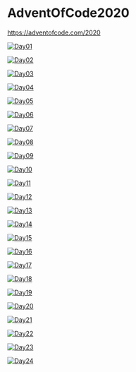 # AdventOfCode2020
https://adventofcode.com/2020

[![Day01](https://img.shields.io/badge/Day1-Done-brightgreen.svg)](https://github.com/MaciejSocha/AdventOfCode2020/releases/tag/Day1)

[![Day02](https://img.shields.io/badge/Day2-Done-brightgreen.svg)](https://github.com/MaciejSocha/AdventOfCode2020/releases/tag/Day2)

[![Day03](https://img.shields.io/badge/Day3-Done-brightgreen.svg)](https://github.com/MaciejSocha/AdventOfCode2020/releases/tag/day3)

[![Day04](https://img.shields.io/badge/Day4-Done-brightgreen.svg)](https://github.com/MaciejSocha/AdventOfCode2020/releases/tag/Day4)

[![Day05](https://img.shields.io/badge/Day5-Done-brightgreen.svg)](https://github.com/MaciejSocha/AdventOfCode2020/releases/tag/Day5)

[![Day06](https://img.shields.io/badge/Day6-Done-brightgreen.svg)](https://github.com/MaciejSocha/AdventOfCode2020/releases/tag/Day6)

[![Day07](https://img.shields.io/badge/Day7-Partly-yellowgreen.svg)](https://i.imgur.com/rolF402.gif)

[![Day08](https://img.shields.io/badge/Day8-Done-brightgreen.svg)](https://github.com/MaciejSocha/AdventOfCode2020/releases/tag/Day8)

[![Day09](https://img.shields.io/badge/Day9-Pending-orange.svg)](https://i.imgur.com/rolF402.gif)

[![Day10](https://img.shields.io/badge/Day10-Pending-orange.svg)](https://i.imgur.com/rolF402.gif)

[![Day11](https://img.shields.io/badge/Day11-Pending-orange.svg)](https://i.imgur.com/rolF402.gif)

[![Day12](https://img.shields.io/badge/Day12-Pending-orange.svg)](https://i.imgur.com/rolF402.gif)

[![Day13](https://img.shields.io/badge/Day13-Pending-orange.svg)](https://i.imgur.com/rolF402.gif)

[![Day14](https://img.shields.io/badge/Day14-Waiting-lightgrey.svg)](https://i.imgur.com/FuZyZrn.gif)

[![Day15](https://img.shields.io/badge/Day15-Waiting-lightgrey.svg)](https://i.imgur.com/FuZyZrn.gif)

[![Day16](https://img.shields.io/badge/Day16-Waiting-lightgrey.svg)](https://i.imgur.com/FuZyZrn.gif)

[![Day17](https://img.shields.io/badge/Day17-Waiting-lightgrey.svg)](https://i.imgur.com/FuZyZrn.gif)

[![Day18](https://img.shields.io/badge/Day18-Waiting-lightgrey.svg)](https://i.imgur.com/FuZyZrn.gif)

[![Day19](https://img.shields.io/badge/Day19-Waiting-lightgrey.svg)](https://i.imgur.com/FuZyZrn.gif)

[![Day20](https://img.shields.io/badge/Day20-Waiting-lightgrey.svg)](https://i.imgur.com/FuZyZrn.gif)

[![Day21](https://img.shields.io/badge/Day21-Waiting-lightgrey.svg)](https://i.imgur.com/FuZyZrn.gif)

[![Day22](https://img.shields.io/badge/Day22-Waiting-lightgrey.svg)](https://i.imgur.com/FuZyZrn.gif)

[![Day23](https://img.shields.io/badge/Day23-Waiting-lightgrey.svg)](https://i.imgur.com/FuZyZrn.gif)

[![Day24](https://img.shields.io/badge/Day24-Waiting-lightgrey.svg)](https://i.imgur.com/FuZyZrn.gif)
